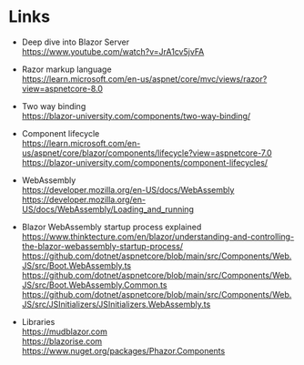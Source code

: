 # Links

- Deep dive into Blazor Server \
https://www.youtube.com/watch?v=JrA1cv5jvFA 

- Razor markup language \
https://learn.microsoft.com/en-us/aspnet/core/mvc/views/razor?view=aspnetcore-8.0

- Two way binding \
https://blazor-university.com/components/two-way-binding/

- Component lifecycle \
https://learn.microsoft.com/en-us/aspnet/core/blazor/components/lifecycle?view=aspnetcore-7.0 \
https://blazor-university.com/components/component-lifecycles/

- WebAssembly \
https://developer.mozilla.org/en-US/docs/WebAssembly \
https://developer.mozilla.org/en-US/docs/WebAssembly/Loading_and_running

- Blazor WebAssembly startup process explained \
https://www.thinktecture.com/en/blazor/understanding-and-controlling-the-blazor-webassembly-startup-process/ \
https://github.com/dotnet/aspnetcore/blob/main/src/Components/Web.JS/src/Boot.WebAssembly.ts \
https://github.com/dotnet/aspnetcore/blob/main/src/Components/Web.JS/src/Boot.WebAssembly.Common.ts \
https://github.com/dotnet/aspnetcore/blob/main/src/Components/Web.JS/src/JSInitializers/JSInitializers.WebAssembly.ts

- Libraries \
  https://mudblazor.com \
  https://blazorise.com \
  https://www.nuget.org/packages/Phazor.Components